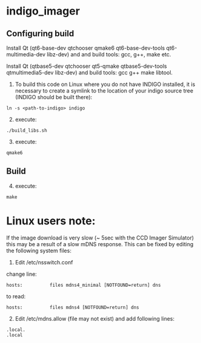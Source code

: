 # indigo_imager

## Configuring build
Install Qt (qt6-base-dev qtchooser qmake6 qt6-base-dev-tools qt6-multimedia-dev libz-dev) and and build tools: gcc, g++, make etc.

Install Qt (qtbase5-dev qtchooser qt5-qmake qtbase5-dev-tools qtmultimedia5-dev libz-dev) and build tools: gcc g++ make libtool.

1. To build this code on Linux where you do not have INDIGO installed, it is necessary to create a symlink to the location of your indigo source tree (INDIGO should be built there):
```
ln -s <path-to-indigo> indigo
```
2. execute:
```
./build_libs.sh
```
3. execute:
```
qmake6
```

## Build
4. execute:
```
make
```

# Linux users note:
If the image download is very slow (~ 5sec with the CCD Imager Simulator) this may be a result of a slow mDNS response. This can be fixed by editing the following system files:

1. Edit /etc/nsswitch.conf

change line:
```
hosts:          files mdns4_minimal [NOTFOUND=return] dns
```
to read:
```
hosts:          files mdns4 [NOTFOUND=return] dns
```

2. Edit /etc/mdns.allow (file may not exist) and add following lines:
```
.local.
.local
```
